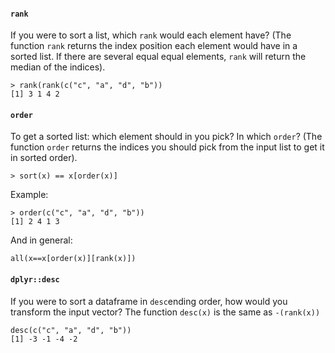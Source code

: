 #### `rank`
If you were to sort a list, which `rank` would each element have?
(The function `rank` returns the index position each element would have in a sorted list. If there are several equal equal elements, `rank` will return the median of the indices).
```
> rank(rank(c("c", "a", "d", "b"))
[1] 3 1 4 2
``` 

#### `order`
To get a sorted list: which element should in you pick? In which `order`? 
(The function `order` returns the indices you should pick from the input list to get it in sorted order).
```
> sort(x) == x[order(x)]
```
Example:
```
> order(c("c", "a", "d", "b"))
[1] 2 4 1 3
```
And in general:
```
all(x==x[order(x)][rank(x)])
```

#### `dplyr::desc`
If you were to sort a dataframe in `desc`ending order, how would you transform the input vector?
The function `desc(x)` is the same as `-(rank(x))`
```
desc(c("c", "a", "d", "b"))
[1] -3 -1 -4 -2
```

<!--stackedit_data:
eyJoaXN0b3J5IjpbMTE5NjczNzY4NiwtMTIwODk5Mjg3MCwxNz
Q0ODk1NTM2LC0xNjk3NTA2MzM1LDE1NTkzOTI2MjcsLTYyODI5
MTc5NSwtMTM2MDc1NzEzNiwxOTAxMTgzODM5XX0=
-->
